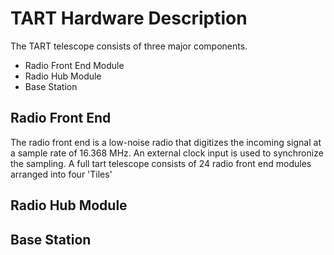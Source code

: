 # TART Hardware Description

The TART telescope consists of three major components.

* Radio Front End Module
* Radio Hub Module
* Base Station

## Radio Front End


The radio front end is a low-noise radio that digitizes the incoming signal at a sample rate of 16.368 MHz. An external clock input is used to synchronize the sampling. A full tart telescope consists of 24 radio front end modules arranged into four 'Tiles'

## Radio Hub Module




## Base Station




[radio_front_end_image]: https://github.com/tmolteno/TART/blob/master/doc/img/front_end.jpg "TART Radio Module"
[radio_hub_image]: https://github.com/tmolteno/TART/blob/master/doc/img/tart_image.jpg "TART Radio Hub"
[basestation_image]: https://github.com/tmolteno/TART/blob/master/doc/img/tart_image.jpg "TART Basestation"
